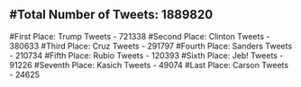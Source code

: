 #Total Number of Tweets: 1889820 
---
#First Place: Trump Tweets - 721338
#Second Place: Clinton Tweets - 380633
#Third Place: Cruz Tweets - 291797
#Fourth Place: Sanders Tweets - 210734
#Fifth Place: Rubio Tweets - 120393
#Sixth Place: Jeb! Tweets - 91226
#Seventh Place: Kasich Tweets - 49074
#Last Place: Carson Tweets - 24625
